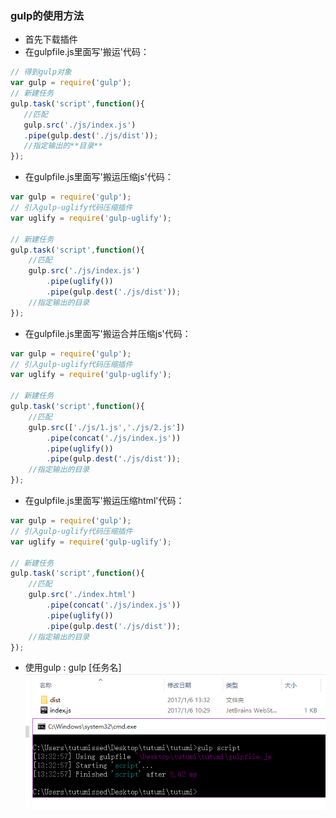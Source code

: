 ### gulp的使用方法
+ 首先下载插件
+ 在gulpfile.js里面写'搬运'代码： 

```javascript
// 得到gulp对象
var gulp = require('gulp');
// 新建任务
gulp.task('script',function(){
   //匹配
   gulp.src('./js/index.js')
   .pipe(gulp.dest('./js/dist'));
   //指定输出的**目录**   
});
```
+ 在gulpfile.js里面写'搬运压缩js'代码：

```javascript
var gulp = require('gulp');
// 引入gulp-uglify代码压缩插件
var uglify = require('gulp-uglify');

// 新建任务
gulp.task('script',function(){
    //匹配
    gulp.src('./js/index.js')
        .pipe(uglify())
        .pipe(gulp.dest('./js/dist'));
    //指定输出的目录
});
```
+ 在gulpfile.js里面写'搬运合并压缩js'代码：

```javascript
var gulp = require('gulp');
// 引入gulp-uglify代码压缩插件
var uglify = require('gulp-uglify');

// 新建任务
gulp.task('script',function(){
    //匹配
    gulp.src(['./js/1.js','./js/2.js'])
        .pipe(concat('./js/index.js'))
        .pipe(uglify())
        .pipe(gulp.dest('./js/dist'));
    //指定输出的目录
});
```
+ 在gulpfile.js里面写'搬运压缩html'代码：

```javascript
var gulp = require('gulp');
// 引入gulp-uglify代码压缩插件
var uglify = require('gulp-uglify');

// 新建任务
gulp.task('script',function(){
    //匹配
    gulp.src('./index.html')
        .pipe(concat('./js/index.js'))
        .pipe(uglify())
        .pipe(gulp.dest('./js/dist'));
    //指定输出的目录
});
```

+ 使用gulp : gulp [任务名]
![](/assets/gulp命令执行.png)
